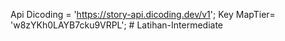Api Dicoding = 'https://story-api.dicoding.dev/v1';
Key MapTier= 'w8zYKh0LAYB7cku9VRPL';
#   L a t i h a n - I n t e r m e d i a t e  
 